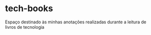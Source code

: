# tech-books
Espaço destinado às minhas anotações realizadas durante a leitura de livros de tecnologia
